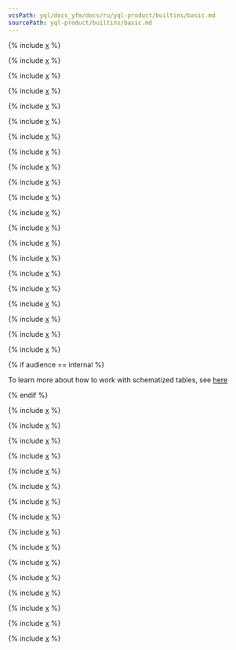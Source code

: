 ```yaml
---
vcsPath: yql/docs_yfm/docs/ru/yql-product/builtins/basic.md
sourcePath: yql-product/builtins/basic.md
---
```


{% include [x](_includes/basic/intro.md) %}

{% include [x](_includes/basic/coalesce.md) %}

{% include [x](_includes/basic/length.md) %}

{% include [x](_includes/basic/substring.md) %}

{% include [x](_includes/basic/find.md) %}

{% include [x](_includes/basic/starts_ends_with.md) %}

{% include [x](_includes/basic/if.md) %}

{% include [x](_includes/basic/nanvl.md) %}

{% include [x](_includes/basic/random.md) %}

{% include [x](_includes/basic/current_utc.md) %}

{% include [x](_includes/basic/current_tz.md) %}

{% include [x](_includes/basic/max_min.md) %}

{% include [x](_includes/basic/as_container.md) %}

{% include [x](_includes/basic/container_literal.md) %}

{% include [x](_includes/basic/variant.md) %}

{% include [x](_includes/basic/enum.md) %}

{% include [x](_includes/basic/as_tagged.md) %}


{% include [x](_includes/basic/table_path_name_recindex.md) %}


{% include [x](_includes/basic/table_row.md) %}


{% include [x](_includes/basic/files.md) %}


{% include [x](_includes/basic/weakfield.md) %}

{% if audience == internal %}

To learn more about how to work with schematized tables, see [here](https://wiki.yandex-team.ru/logfeller/schema/yt/#osobennostirabotysosxematizirovannymitablicami)

{% endif %}


{% include [x](_includes/basic/ensure.md) %}

{% include [x](_includes/basic/assume_strict.md) %}

{% include [x](_includes/basic/likely.md) %}


{% include [x](_includes/basic/evaluate_expr_atom.md) %}


{% include [x](_includes/basic/data-type-literals.md) %}


{% include [x](_includes/basic/metadata.md) %}


{% include [x](_includes/basic/to_from_bytes.md) %}

{% include [x](_includes/basic/byteat.md) %}

{% include [x](_includes/basic/bitops.md) %}

{% include [x](_includes/basic/abs.md) %}

{% include [x](_includes/basic/optional_ops.md) %}

{% include [x](_includes/basic/callable.md) %}

{% include [x](_includes/basic/pickle.md) %}

{% include [x](_includes/basic/staticmap.md) %}

{% include [x](_includes/basic/staticzip.md) %}

{% include [x](_includes/basic/aggr_factory.md) %}

